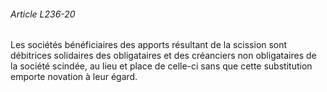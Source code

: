 ###### Article L236-20

Les sociétés bénéficiaires des apports résultant de la scission sont débitrices solidaires des obligataires et des créanciers non obligataires de la société scindée, au lieu et place de celle-ci sans que cette substitution emporte novation à leur égard.

